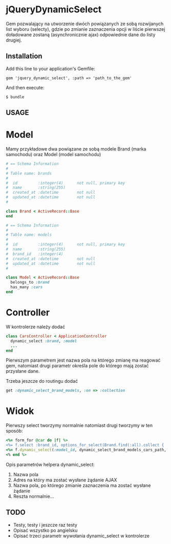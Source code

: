 # jQueryDynamicSelect

Gem pozwalający na utworzenie dwóch powiązanych ze sobą rozwijanych list wyboru (selecty), gdzie po zmianie zaznaczenia opcji w liście pierwszej doładowane zostaną (asynchronicznie ajax) odpowiednie dane do listy drugiej.

## Installation

Add this line to your application's Gemfile:

    gem 'jquery_dynamic_select', :path => 'path_to_the_gem'

And then execute:

    $ bundle

## USAGE

# Model

Mamy przykładowe dwa powiązane ze sobą modele Brand (marka samochodu) oraz Model (model samochodu)

```ruby
# == Schema Information
#
# Table name: brands
#
#  id         :integer(4)      not null, primary key
#  name       :string(255)
#  created_at :datetime        not null
#  updated_at :datetime        not null
#

class Brand < ActiveRecord::Base
end
```

```ruby
# == Schema Information
#
# Table name: models
#
#  id         :integer(4)      not null, primary key
#  name       :string(255)
#  brand_id   :integer(4)
#  created_at :datetime        not null
#  updated_at :datetime        not null
#

class Model < ActiveRecord::Base
  belongs_to :brand
  has_many :cars
end
```

# Controller

W kontrolerze należy dodać

```ruby
class CarsController < ApplicationController
  dynamic_select :brand, :model
  ...
end
```
Pierwszym parametrem jest nazwa pola na którego zmianę ma reagować gem, natomiast drugi parametr określa pole do którego mają zostać przysłane dane. 

Trzeba jeszcze do routingu dodać

```ruby
get :dynamic_select_brand_models, :on => :collection
```

# Widok

Pierwszy select tworzymy normalnie natomiast drugi tworzymy w ten sposób:

```ruby
<%= form_for @car do |f| %>
<%= f.select :brand_id, options_for_select(Brand.find(:all).collect { |brand| [brand.name, brand.id] } %>
<%= f.dynamic_select(:model_id, dynamic_select_brand_models_cars_path, :brand_id %>
<% end %>
```
Opis parametrów helpera dynamic_select:

1. Nazwa pola
2. Adres na który ma zostać wysłane żądanie AJAX
3. Nazwa pola, po którego zmianie zaznaczenia ma zostać wysłane żądanie
4. Reszta normalnie...

## TODO

* Testy, testy i jeszcze raz testy
* Opisać wszystko po angielsku
* Opisać trzeci parametr wywołania dynamic_select w kontrolerze

